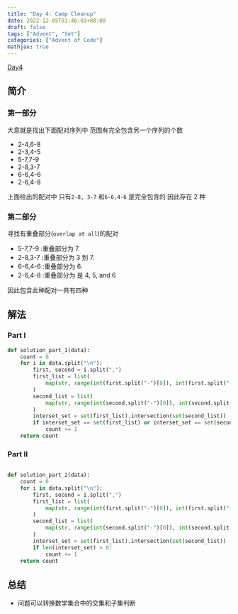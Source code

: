 ```yaml
---
title: "Day 4: Camp Cleanup"
date: 2022-12-05T01:46:03+08:00
draft: false
tags: ["Advent", "Set"]
categories: ["Advent of Code"]
mathjax: true
---
```


[Day4](https://adventofcode.com/2022/day/4)

## 简介

### 第一部分

大意就是找出下面配对序列中 范围有完全包含另一个序列的个数

- 2-4,6-8
- 2-3,4-5
- 5-7,7-9
- 2-8,3-7
- 6-6,4-6
- 2-6,4-8

上面给出的配对中 只有`2-8, 3-7` 和`6-6,4-6` 是完全包含的 因此存在 2 种

### 第二部分

寻找有重叠部分(`overlap at all`)的配对

- 5-7,7-9 :重叠部分为 7.
- 2-8,3-7 :重叠部分为 3 到 7.
- 6-6,4-6 :重叠部分为 6.
- 2-6,4-8 :重叠部分为 是 4, 5, and 6

因此包含此种配对一共有四种

## 解法

### Part I

```python
def solution_part_1(data):
    count = 0
    for i in data.split("\n"):
        first, second = i.split(",")
        first_list = list(
            map(str, range(int(first.split("-")[0]), int(first.split("-")[1]) + 1))
        )
        second_list = list(
            map(str, range(int(second.split("-")[0]), int(second.split("-")[1]) + 1))
        )
        interset_set = set(first_list).intersection(set(second_list))
        if interset_set == set(first_list) or interset_set == set(second_list):
            count += 1
    return count

```

### Part II

```python

def solution_part_2(data):
    count = 0
    for i in data.split("\n"):
        first, second = i.split(",")
        first_list = list(
            map(str, range(int(first.split("-")[0]), int(first.split("-")[1]) + 1))
        )
        second_list = list(
            map(str, range(int(second.split("-")[0]), int(second.split("-")[1]) + 1))
        )
        interset_set = set(first_list).intersection(set(second_list))
        if len(interset_set) > 0:
            count += 1
    return count
```

## 总结

- 问题可以转换数学集合中的交集和子集判断
